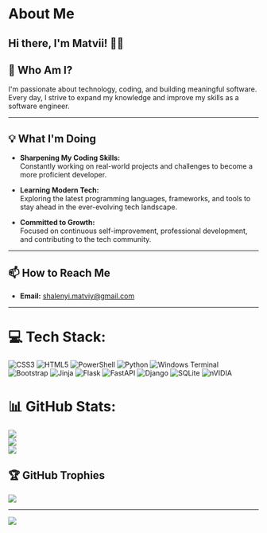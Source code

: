 # About Me

Hi there, I'm Matvii! 👋🏻
---

## 🚀 Who Am I?

I'm passionate about technology, coding, and building meaningful software. Every day, I strive to expand my knowledge and improve my skills as a software engineer.

---
## 💡 What I'm Doing

- **Sharpening My Coding Skills:**  
  Constantly working on real-world projects and challenges to become a more proficient developer.

- **Learning Modern Tech:**  
  Exploring the latest programming languages, frameworks, and tools to stay ahead in the ever-evolving tech landscape.

- **Committed to Growth:**  
  Focused on continuous self-improvement, professional development, and contributing to the tech community.

---
## 📫 How to Reach Me

- **Email:** shalenyi.matviy@gmail.com

---

# 💻 Tech Stack:
![CSS3](https://img.shields.io/badge/css3-%231572B6.svg?style=for-the-badge&logo=css3&logoColor=white) ![HTML5](https://img.shields.io/badge/html5-%23E34F26.svg?style=for-the-badge&logo=html5&logoColor=white) ![PowerShell](https://img.shields.io/badge/PowerShell-%235391FE.svg?style=for-the-badge&logo=powershell&logoColor=white) ![Python](https://img.shields.io/badge/python-3670A0?style=for-the-badge&logo=python&logoColor=ffdd54) ![Windows Terminal](https://img.shields.io/badge/Windows%20Terminal-%234D4D4D.svg?style=for-the-badge&logo=windows-terminal&logoColor=white) ![Bootstrap](https://img.shields.io/badge/bootstrap-%238511FA.svg?style=for-the-badge&logo=bootstrap&logoColor=white) ![Jinja](https://img.shields.io/badge/jinja-white.svg?style=for-the-badge&logo=jinja&logoColor=black) ![Flask](https://img.shields.io/badge/flask-%23000.svg?style=for-the-badge&logo=flask&logoColor=white) ![FastAPI](https://img.shields.io/badge/FastAPI-005571?style=for-the-badge&logo=fastapi) ![Django](https://img.shields.io/badge/django-%23092E20.svg?style=for-the-badge&logo=django&logoColor=white) ![SQLite](https://img.shields.io/badge/sqlite-%2307405e.svg?style=for-the-badge&logo=sqlite&logoColor=white) ![nVIDIA](https://img.shields.io/badge/nVIDIA-%2376B900.svg?style=for-the-badge&logo=nVIDIA&logoColor=white)
# 📊 GitHub Stats:
![](https://github-readme-stats.vercel.app/api?username=SMatvii&theme=aura&hide_border=false&include_all_commits=false&count_private=false)<br/>
![](https://nirzak-streak-stats.vercel.app/?user=SMatvii&theme=aura&hide_border=false)<br/>
![](https://github-readme-stats.vercel.app/api/top-langs/?username=SMatvii&theme=aura&hide_border=false&include_all_commits=false&count_private=false&layout=compact)

## 🏆 GitHub Trophies
![](https://github-profile-trophy.vercel.app/?username=SMatvii&theme=aura&no-frame=false&no-bg=true&margin-w=4)

---
[![](https://visitcount.itsvg.in/api?id=SMatvii&icon=0&color=0)](https://visitcount.itsvg.in)

<!-- Proudly created with GPRM ( https://gprm.itsvg.in ) -->
